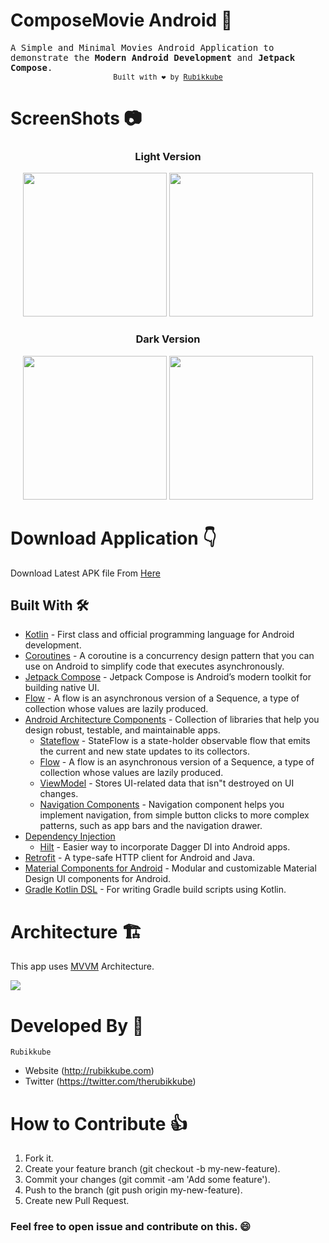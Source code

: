 # ComposeMovie Android 🎥
<samp>
A Simple and Minimal Movies Android Application to demonstrate the <b>Modern Android Development</b> and <b>Jetpack Compose</b>. 
<div align="center">
  <sub>Built with ❤︎ by
  <a href="https://rubikkube.com">Rubikkube</a>
</div>  
</samp>
  
  # ScreenShots 📷  
<div align="center">
  <h3> Light Version </h3>
  <img src="https://github.com/Rubikkube/compose-movie/blob/main/images/home_light_.png" width="230px"/> 
  <img src="https://github.com/Rubikkube/compose-movie/blob/main/images/details_light.png" width="230px" /><br>
    
  <h3> Dark Version </h3>
  <img src="https://github.com/Rubikkube/compose-movie/blob/main/images/home_dark.png" width="230px"/> 
  <img src="https://github.com/Rubikkube/compose-movie/blob/main/images/details_dark.png" width="230px"/><br>
</div>

# Download Application 👇  
  Download Latest APK file From [Here](https://github.com/AminullahTajMuhammad/Quotee/blob/master/apk/Quotee.apk)

## Built With 🛠

- [Kotlin](https://kotlinlang.org/) - First class and official programming language for Android
  development.
- [Coroutines](https://kotlinlang.org/docs/reference/coroutines-overview.html) - A coroutine is a
  concurrency design pattern that you can use on Android to simplify code that executes
  asynchronously.
- [Jetpack Compose](https://developer.android.com/jetpack/compose) - Jetpack Compose is Android’s
  modern toolkit for building native UI.
- [Flow](https://kotlinlang.org/docs/reference/coroutines/flow.html) - A flow is an asynchronous
  version of a Sequence, a type of collection whose values are lazily produced.
- [Android Architecture Components](https://developer.android.com/topic/libraries/architecture) -
  Collection of libraries that help you design robust, testable, and maintainable apps.
  - [Stateflow](https://developer.android.com/kotlin/flow/stateflow-and-sharedflow) - StateFlow is a
    state-holder observable flow that emits the current and new state updates to its collectors.
  - [Flow](https://kotlinlang.org/docs/reference/coroutines/flow.html) - A flow is an asynchronous
    version of a Sequence, a type of collection whose values are lazily produced.
  - [ViewModel](https://developer.android.com/topic/libraries/architecture/viewmodel) - Stores
    UI-related data that isn"t destroyed on UI changes.
  - [Navigation Components](https://developer.android.com/guide/navigation) - Navigation component helps you implement navigation, from simple button clicks to more complex patterns, such as app bars and the navigation drawer.
- [Dependency Injection](https://developer.android.com/training/dependency-injection)
  - [Hilt](https://dagger.dev/hilt) - Easier way to incorporate Dagger DI into Android apps.
- [Retrofit](https://square.github.io/retrofit/) - A type-safe HTTP client for Android and Java.
- [Material Components for Android](https://github.com/material-components/material-components-android) - Modular and customizable Material Design UI components for Android.
- [Gradle Kotlin DSL](https://docs.gradle.org/current/userguide/kotlin_dsl.html) - For writing Gradle build scripts using Kotlin.


# Architecture 🏗️
This app uses [MVVM](https://developer.android.com/topic/architecture) Architecture.

<img src="https://developer.android.com/topic/libraries/architecture/images/final-architecture.png"/>

# Developed By 👨
```
Rubikkube
```
- Website (http://rubikkube.com)
- Twitter (https://twitter.com/therubikkube)

#  How to Contribute 👍
1. Fork it.
2. Create your feature branch (git checkout -b my-new-feature).
3. Commit your changes (git commit -am 'Add some feature').
4. Push to the branch (git push origin my-new-feature).
5. Create new Pull Request.

### Feel free to open issue and contribute on this. :smile:

